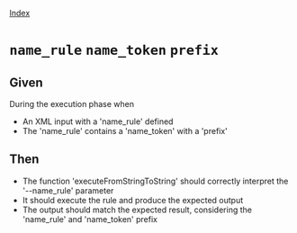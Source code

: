 [Index](./index.md)
# `name_rule` `name_token` `prefix`
## Given
During the execution phase when
  - An XML input with a 'name_rule' defined
  - The 'name_rule' contains a 'name_token' with a 'prefix'
## Then
  - The function 'executeFromStringToString' should correctly interpret the '--name_rule' parameter
  - It should execute the rule and produce the expected output
  - The output should match the expected result, considering the 'name_rule' and 'name_token' prefix